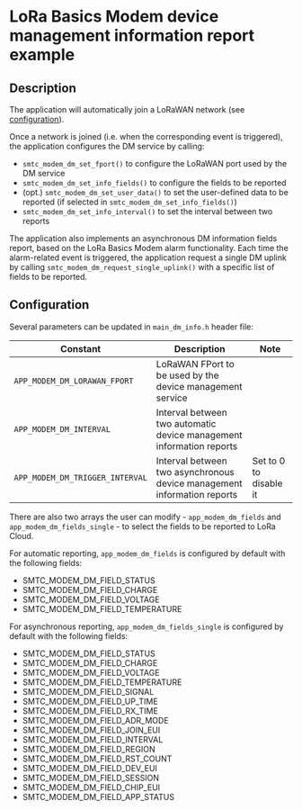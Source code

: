 # LoRa Basics Modem device management information report example

## Description

The application will automatically join a LoRaWAN network (see [configuration](../../apps/common/lorawan_key_config.h)).

Once a network is joined (i.e. when the corresponding event is triggered), the application configures the DM service by calling:

* `smtc_modem_dm_set_fport()` to configure the LoRaWAN port used by the DM service
* `smtc_modem_dm_set_info_fields()` to configure the fields to be reported
* (opt.) `smtc_modem_dm_set_user_data()` to set the user-defined data to be reported (if selected in `smtc_modem_dm_set_info_fields()`)
* `smtc_modem_dm_set_info_interval()` to set the interval between two reports

The application also implements an asynchronous DM information fields report, based on the LoRa Basics Modem alarm functionality. Each time the alarm-related event is triggered, the application request a single DM uplink by calling `smtc_modem_dm_request_single_uplink()` with a specific list of fields to be reported.

## Configuration

Several parameters can be updated in `main_dm_info.h` header file:

| Constant                        | Description                                                             | Note                   |
| ------------------------------- | ----------------------------------------------------------------------- | ---------------------- |
| `APP_MODEM_DM_LORAWAN_FPORT`    | LoRaWAN FPort to be used by the device management service               |                        |
| `APP_MODEM_DM_INTERVAL`         | Interval between two automatic device management information reports    |                        |
| `APP_MODEM_DM_TRIGGER_INTERVAL` | Interval between two asynchronous device management information reports | Set to 0 to disable it |

There are also two arrays the user can modify - `app_modem_dm_fields` and `app_modem_dm_fields_single` - to select the fields to be reported to LoRa Cloud.

For automatic reporting, `app_modem_dm_fields` is configured by default with the following fields:

* SMTC_MODEM_DM_FIELD_STATUS
* SMTC_MODEM_DM_FIELD_CHARGE
* SMTC_MODEM_DM_FIELD_VOLTAGE
* SMTC_MODEM_DM_FIELD_TEMPERATURE

For asynchronous reporting, `app_modem_dm_fields_single` is configured by default with the following fields:

* SMTC_MODEM_DM_FIELD_STATUS
* SMTC_MODEM_DM_FIELD_CHARGE
* SMTC_MODEM_DM_FIELD_VOLTAGE
* SMTC_MODEM_DM_FIELD_TEMPERATURE
* SMTC_MODEM_DM_FIELD_SIGNAL
* SMTC_MODEM_DM_FIELD_UP_TIME
* SMTC_MODEM_DM_FIELD_RX_TIME
* SMTC_MODEM_DM_FIELD_ADR_MODE
* SMTC_MODEM_DM_FIELD_JOIN_EUI
* SMTC_MODEM_DM_FIELD_INTERVAL
* SMTC_MODEM_DM_FIELD_REGION
* SMTC_MODEM_DM_FIELD_RST_COUNT
* SMTC_MODEM_DM_FIELD_DEV_EUI
* SMTC_MODEM_DM_FIELD_SESSION
* SMTC_MODEM_DM_FIELD_CHIP_EUI
* SMTC_MODEM_DM_FIELD_APP_STATUS
